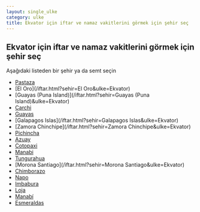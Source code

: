 ```yaml
---
layout: single_ulke
category: ulke
title: Ekvator için iftar ve namaz vakitlerini görmek için şehir seç
---
```



## Ekvator için iftar ve namaz vakitlerini görmek için şehir seç

Aşağıdaki listeden bir şehir ya da semt seçin


* [Pastaza](/iftar.html?sehir=Pastaza&ulke=Ekvator)
* [El Oro](/iftar.html?sehir=El Oro&ulke=Ekvator)
* [Guayas (Puna Island)](/iftar.html?sehir=Guayas (Puna Island)&ulke=Ekvator)
* [Carchi](/iftar.html?sehir=Carchi&ulke=Ekvator)
* [Guayas](/iftar.html?sehir=Guayas&ulke=Ekvator)
* [Galapagos Islas](/iftar.html?sehir=Galapagos Islas&ulke=Ekvator)
* [Zamora Chinchipe](/iftar.html?sehir=Zamora Chinchipe&ulke=Ekvator)
* [Pichincha](/iftar.html?sehir=Pichincha&ulke=Ekvator)
* [Azuay](/iftar.html?sehir=Azuay&ulke=Ekvator)
* [Cotopaxi](/iftar.html?sehir=Cotopaxi&ulke=Ekvator)
* [Manabi](/iftar.html?sehir=Manabi&ulke=Ekvator)
* [Tungurahua](/iftar.html?sehir=Tungurahua&ulke=Ekvator)
* [Morona Santiago](/iftar.html?sehir=Morona Santiago&ulke=Ekvator)
* [Chimborazo](/iftar.html?sehir=Chimborazo&ulke=Ekvator)
* [Napo](/iftar.html?sehir=Napo&ulke=Ekvator)
* [Imbabura](/iftar.html?sehir=Imbabura&ulke=Ekvator)
* [Loja](/iftar.html?sehir=Loja&ulke=Ekvator)
* [Manabí](/iftar.html?sehir=Manabí&ulke=Ekvator)
* [Esmeraldas](/iftar.html?sehir=Esmeraldas&ulke=Ekvator)
